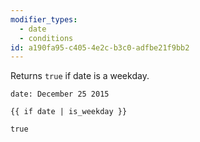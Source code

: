 ```yaml
---
modifier_types:
  - date
  - conditions
id: a190fa95-c405-4e2c-b3c0-adfbe21f9bb2
---
```

Returns `true` if date is a weekday.

```.language-yaml
date: December 25 2015
```

```
{{ if date | is_weekday }}
```


```.language-output
true
```
